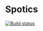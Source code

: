 # Spotics
[![Build status](https://ci.appveyor.com/api/projects/status/7i72vc6k6ln6al80?svg=true)](https://ci.appveyor.com/project/thiagoloureiro/spotics)
